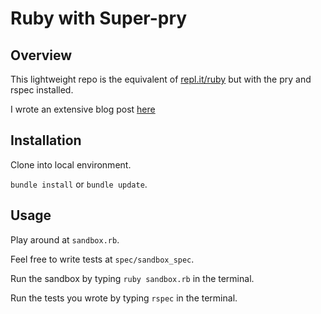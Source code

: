 # Ruby with Super-pry

## Overview

This lightweight repo is the equivalent of [repl.it/ruby](https://repl.it/languages/ruby) but with the pry and rspec installed.

I wrote an extensive blog post [here](https://medium.com/@kevinyckim33/create-a-local-ruby-repl-it-with-pry-and-rspec-from-scratch-541eff11bbef)

## Installation

Clone into local environment.

`bundle install` or `bundle update`.


## Usage

Play around at `sandbox.rb`.

Feel free to write tests at `spec/sandbox_spec`.

Run the sandbox by typing `ruby sandbox.rb` in the terminal.

Run the tests you wrote by typing `rspec` in the terminal.
